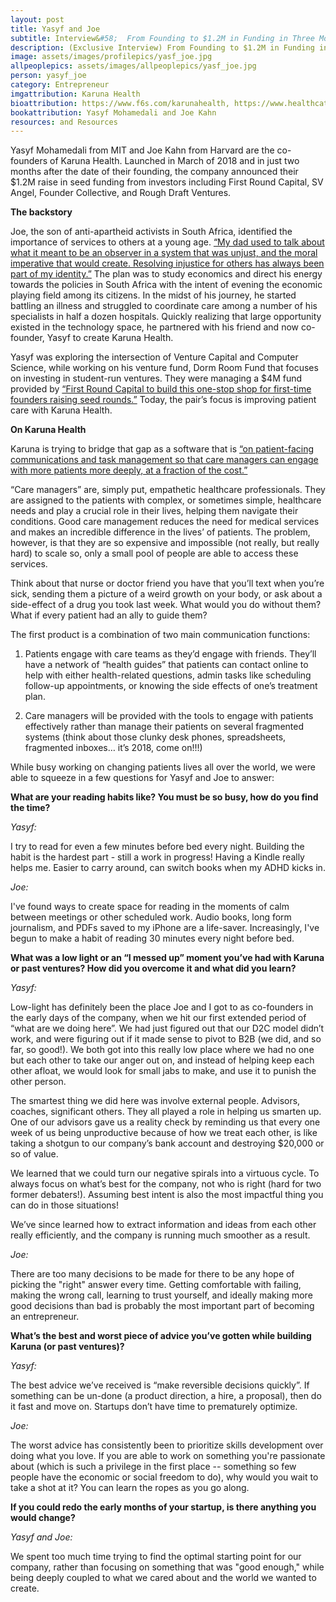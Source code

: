 ```yaml
---
layout: post
title: Yasyf and Joe
subtitle: Interview&#58;  From Founding to $1.2M in Funding in Three Months
description: (Exclusive Interview) From Founding to $1.2M in Funding in Three Months with Co-Founders of Karuna Health
image: assets/images/profilepics/yasf_joe.jpg
allpeoplepics: assets/images/allpeoplepics/yasf_joe.jpg
person: yasyf_joe
category: Entrepreneur
imgattribution: Karuna Health
bioattribution: https://www.f6s.com/karunahealth, https://www.healthcatalyst.com/three-must-haves-of-an-effective-care-management-system ,https://www.americaninno.com/boston/boston-startup/lost-in-the-healthcare-labyrinth-karuna-health-will-find-you-a-guide/, https://www.seas.harvard.edu/audiences/alumni/stories/2018/09/alumni-profile-joe-kahn-ab-18 
bookattribution: Yasyf Mohamedali and Joe Kahn  
resources: and Resources
---
```


Yasyf Mohamedali from MIT and Joe Kahn from Harvard are the co-founders of Karuna Health. Launched in March of 2018 and in just two months after the date of their founding, the company announced their $1.2M raise in seed funding from investors including First Round Capital, SV Angel, Founder Collective, and Rough Draft Ventures. 

<b>The backstory</b>

Joe, the son of anti-apartheid activists in South Africa, identified the importance of services to others at a young age. <a href="https://www.seas.harvard.edu/audiences/alumni/stories/2018/09/alumni-profile-joe-kahn-ab-18">“My dad used to talk about what it meant to be an observer in a system that was unjust, and the moral imperative that would create. Resolving injustice for others has always been part of my identity.”</a> The plan was to study economics and direct his energy towards the policies in South Africa with the intent of evening the economic playing field among its citizens. In the midst of his journey, he started battling an illness and struggled to coordinate care among a number of his specialists in half a dozen hospitals. Quickly realizing that large opportunity existed in the technology space, he partnered with his friend and now co-founder, Yasyf to create Karuna Health.

Yasyf was exploring the intersection of Venture Capital and Computer Science, while working on his venture fund, Dorm Room Fund that focuses on investing in student-run ventures. They were managing a $4M fund provided by <a href="https://www.linkedin.com/in/yasyfmohamedali/">“First Round Capital to build this one-stop shop for first-time founders raising seed rounds.”</a> Today, the pair’s focus is improving patient care with Karuna Health. 

<b>On Karuna Health</b>

Karuna is trying to bridge that gap as a software that is <a href="https://www.f6s.com/karunahealth">“on patient-facing communications and task management so that care managers can engage with more patients more deeply, at a fraction of the cost.”</a>

“Care managers” are, simply put, empathetic healthcare professionals. They are assigned to the patients with complex, or sometimes simple, healthcare needs and play a crucial role in their lives, helping them navigate their conditions. Good care management reduces the need for medical services and makes an incredible difference in the lives’ of patients. The problem, however, is that they are so expensive and impossible (not really, but really hard) to scale so, only a small pool of people are able to access these services. 

Think about that nurse or doctor friend you have that you’ll text when you’re sick, sending them a picture of a weird growth on your body, or ask about a side-effect of a drug you took last week. What would you do without them? What if every patient had an ally to guide them?

The first product is a combination of two main communication functions:

1. Patients engage with care teams as they’d engage with friends. They’ll have a network of “health guides” that patients can contact online to help with either health-related questions, admin tasks like scheduling follow-up appointments, or knowing the side effects of one’s treatment plan.

2. Care managers will be provided with the tools to engage with patients effectively rather than manage their patients on several fragmented systems (think about those clunky desk phones, spreadsheets, fragmented inboxes… it’s 2018, come on!!!)

While busy working on changing patients lives all over the world, we were able to squeeze in a few questions for Yasyf and Joe to answer:

<b>What are your reading habits like? You must be so busy, how do you find the time?</b>

<p style="margin: 0;"><i>Yasyf:</i></p> 

I try to read for even a few minutes before bed every night. Building the habit is the hardest part - still a work in progress! Having a Kindle really helps me. Easier to carry around, can switch books when my ADHD kicks in.

<p style="margin: 0;"><i>Joe:</i></p> 

I've found ways to create space for reading in the moments of calm between meetings or other scheduled work. Audio books, long form journalism, and PDFs saved to my iPhone are a life-saver. Increasingly, I've begun to make a habit of reading 30 minutes every night before bed.

<b>What was a low light or an “I messed up” moment you’ve had with Karuna or past ventures? How did you overcome it and what did you learn?</b>

<p style="margin: 0;"><i>Yasyf:</i></p> 

Low-light has definitely been the place Joe and I got to as co-founders in the early days of the company, when we hit our first extended period of “what are we doing here”. We had just figured out that our D2C model didn’t work, and were figuring out if it made sense to pivot to B2B (we did, and so far, so good!). We both got into this really low place where we had no one but each other to take our anger out on, and instead of helping keep each other afloat, we would look for small jabs to make, and use it to punish the other person.

The smartest thing we did here was involve external people. Advisors, coaches, significant others. They all played a role in helping us smarten up. One of our advisors gave us a reality check by reminding us that every one week of us being unproductive because of how we treat each other, is like taking a shotgun to our company’s bank account and destroying $20,000 or so of value.

We learned that we could turn our negative spirals into a virtuous cycle. To always focus on what’s best for the company, not who is right (hard for two former debaters!). Assuming best intent is also the most impactful thing you can do in those situations!

We’ve since learned how to extract information and ideas from each other really efficiently, and the company is running much smoother as a result.

<p style="margin: 0;"><i>Joe:</i></p>

There are too many decisions to be made for there to be any hope of picking the "right" answer every time. Getting comfortable with failing, making the wrong call, learning to trust yourself, and ideally making more good decisions than bad is probably the most important part of becoming an entrepreneur.

<b>What’s the best and worst piece of advice you’ve gotten while building Karuna (or past ventures)?</b>

<p style="margin: 0;"><i>Yasyf:</i></p>

The best advice we’ve received is “make reversible decisions quickly”. If something can be un-done (a product direction, a hire, a proposal), then do it fast and move on. Startups don’t have time to prematurely optimize.

<p style="margin: 0;"><i>Joe:</i></p>

The worst advice has consistently been to prioritize skills development over doing what you love. If you are able to work on something you're passionate about (which is such a privilege in the first place -- something so few people have the economic or social freedom to do), why would you wait to take a shot at it? You can learn the ropes as you go along.

<b>If you could redo the early months of your startup, is there anything you would change?</b>

<p style="margin: 0;"><i>Yasyf and Joe:</i></p> 

We spent too much time trying to find the optimal starting point for our company, rather than focusing on something that was "good enough," while being deeply coupled to what we cared about and the world we wanted to create.



